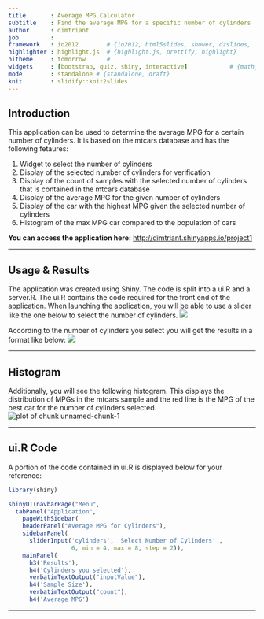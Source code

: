 ```yaml
---
title       : Average MPG Calculator
subtitle    : Find the average MPG for a specific number of cylinders
author      : dimtriant
job         : 
framework   : io2012        # {io2012, html5slides, shower, dzslides, ...}
highlighter : highlight.js  # {highlight.js, prettify, highlight}
hitheme     : tomorrow      # 
widgets     : [bootstrap, quiz, shiny, interactive]            # {mathjax, quiz, bootstrap}
mode        : standalone # {standalone, draft}
knit        : slidify::knit2slides
---
```


## Introduction

This application can be used to determine the average MPG for a certain number of cylinders. It is based on the mtcars database and has the following fetaures:

1. Widget to select the number of cylinders
2. Display of the selected number of cylinders for verification
3. Display of the count of samples with the selected number of cylinders that is contained in the mtcars database
4. Display of the average MPG for the given number of cylinders
5. Display of the car with the highest MPG given the selected number of cylinders
6. Histogram of the max MPG car compared to the population of cars


**You can access the application here:**
http://dimtriant.shinyapps.io/project1

---

## Usage & Results

The application was created using Shiny. The code is split into a ui.R and a server.R. The ui.R contains the code required for the front end of the application. When launching the application, you will be able to use a slider like the one below to select the number of cylinders.
<img src='slider.jpg' />

According to the number of cylinders you select you will get the results in a format like below:
<img src='results.jpg' />

---

## Histogram

Additionally, you will see the following histogram. This displays the distribution of MPGs in the mtcars sample and the red line is the MPG of the best car for the number of cylinders selected.
![plot of chunk unnamed-chunk-1](assets/fig/unnamed-chunk-1.png) 

---

## ui.R Code

A portion of the code contained in ui.R is displayed below for your reference:

```r
library(shiny)

shinyUI(navbarPage("Menu",
  tabPanel("Application",
    pageWithSidebar(
    headerPanel("Average MPG for Cylinders"),
    sidebarPanel(
      sliderInput('cylinders', 'Select Number of Cylinders' , 
                  6, min = 4, max = 8, step = 2)),
    mainPanel(
      h3('Results'),
      h4('Cylinders you selected'),
      verbatimTextOutput("inputValue"),
      h4('Sample Size'),
      verbatimTextOutput("count"),
      h4('Average MPG')
```
---
